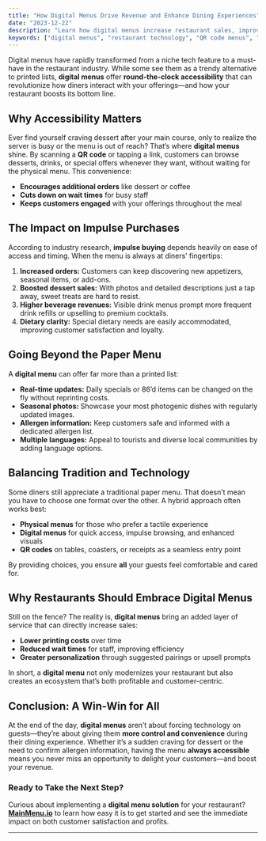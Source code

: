 ```yaml
---
title: "How Digital Menus Drive Revenue and Enhance Dining Experiences"
date: "2023-12-22"
description: "Learn how digital menus increase restaurant sales, improve customer convenience, and offer a modern dining experience that benefits both businesses and patrons."
keywords: ["digital menus", "restaurant technology", "QR code menus", "touchless menu", "restaurant marketing", "impulse purchases"]
---
```


Digital menus have rapidly transformed from a niche tech feature to a must-have in the restaurant industry. While some see them as a trendy alternative to printed lists, **digital menus** offer **round-the-clock accessibility** that can revolutionize how diners interact with your offerings—and how your restaurant boosts its bottom line.

## Why Accessibility Matters

Ever find yourself craving dessert after your main course, only to realize the server is busy or the menu is out of reach? That’s where **digital menus** shine. By scanning a **QR code** or tapping a link, customers can browse desserts, drinks, or special offers whenever they want, without waiting for the physical menu. This convenience:

- **Encourages additional orders** like dessert or coffee  
- **Cuts down on wait times** for busy staff  
- **Keeps customers engaged** with your offerings throughout the meal  

## The Impact on Impulse Purchases

According to industry research, **impulse buying** depends heavily on ease of access and timing. When the menu is always at diners’ fingertips:

1. **Increased orders:** Customers can keep discovering new appetizers, seasonal items, or add-ons.  
2. **Boosted dessert sales:** With photos and detailed descriptions just a tap away, sweet treats are hard to resist.  
3. **Higher beverage revenues:** Visible drink menus prompt more frequent drink refills or upselling to premium cocktails.  
4. **Dietary clarity:** Special dietary needs are easily accommodated, improving customer satisfaction and loyalty.  

## Going Beyond the Paper Menu

A **digital menu** can offer far more than a printed list:

- **Real-time updates:** Daily specials or 86’d items can be changed on the fly without reprinting costs.  
- **Seasonal photos:** Showcase your most photogenic dishes with regularly updated images.  
- **Allergen information:** Keep customers safe and informed with a dedicated allergen list.  
- **Multiple languages:** Appeal to tourists and diverse local communities by adding language options.

## Balancing Tradition and Technology

Some diners still appreciate a traditional paper menu. That doesn’t mean you have to choose one format over the other. A hybrid approach often works best:

- **Physical menus** for those who prefer a tactile experience  
- **Digital menus** for quick access, impulse browsing, and enhanced visuals  
- **QR codes** on tables, coasters, or receipts as a seamless entry point  

By providing choices, you ensure **all** your guests feel comfortable and cared for.

## Why Restaurants Should Embrace Digital Menus

Still on the fence? The reality is, **digital menus** bring an added layer of service that can directly increase sales:

- **Lower printing costs** over time  
- **Reduced wait times** for staff, improving efficiency  
- **Greater personalization** through suggested pairings or upsell prompts  

In short, a **digital menu** not only modernizes your restaurant but also creates an ecosystem that’s both profitable and customer-centric.

## Conclusion: A Win-Win for All

At the end of the day, **digital menus** aren’t about forcing technology on guests—they’re about giving them **more control and convenience** during their dining experience. Whether it’s a sudden craving for dessert or the need to confirm allergen information, having the menu **always accessible** means you never miss an opportunity to delight your customers—and boost your revenue.

### Ready to Take the Next Step?

Curious about implementing a **digital menu solution** for your restaurant? **[MainMenu.io](https://mainmenu.io/)** to learn how easy it is to get started and see the immediate impact on both customer satisfaction and profits.

---

